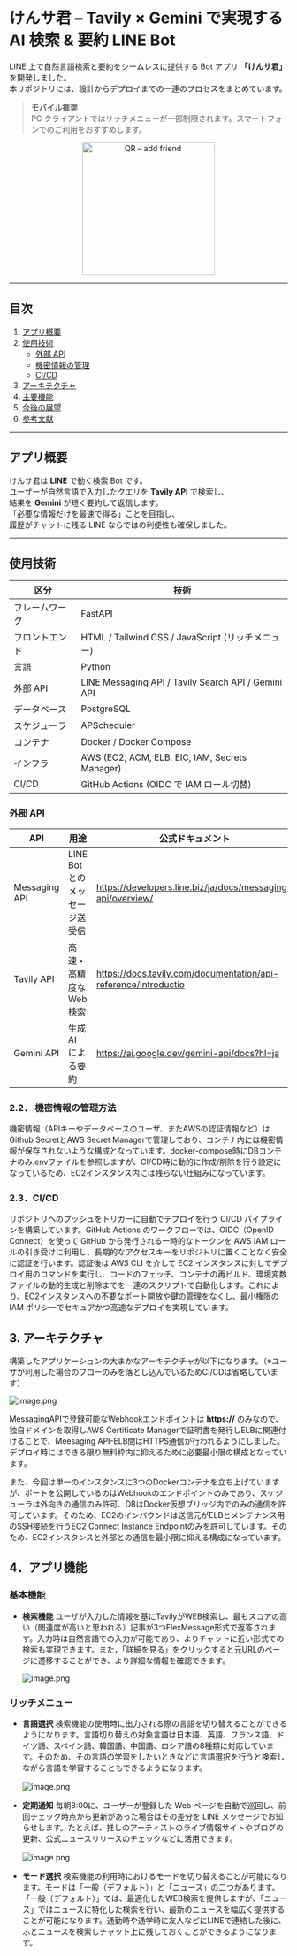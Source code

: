 # けんサ君 – Tavily × Gemini で実現する AI 検索 & 要約 LINE Bot

LINE 上で自然言語検索と要約をシームレスに提供する Bot アプリ **「けんサ君」** を開発しました。  
本リポジトリには、設計からデプロイまでの一連のプロセスをまとめています。

> **モバイル推奨**  
> PC クライアントではリッチメニューが一部制限されます。スマートフォンでのご利用をおすすめします。

<p align="center">
  <img src="https://qiita-image-store.s3.ap-northeast-1.amazonaws.com/0/3856953/9b460491-5142-4c7f-97cf-686aa6f3f156.png" alt="QR – add friend" width="240"/>
</p>

---

## 目次

1. [アプリ概要](#アプリ概要)  
2. [使用技術](#使用技術)  
   - [外部 API](#外部-api)  
   - [機密情報の管理](#機密情報の管理)  
   - [CI/CD](#cicd)  
3. [アーキテクチャ](#アーキテクチャ)  
4. [主要機能](#主要機能)  
5. [今後の展望](#今後の展望)  
6. [参考文献](#参考文献)

---

## アプリ概要

けんサ君は **LINE** で動く検索 Bot です。  
ユーザーが自然言語で入力したクエリを **Tavily API** で検索し、  
結果を **Gemini** が短く要約して返信します。  
「必要な情報だけを最速で得る」ことを目指し、  
履歴がチャットに残る LINE ならではの利便性も確保しました。

---

## 使用技術

| 区分 | 技術 |
| --- | --- |
| フレームワーク | FastAPI |
| フロントエンド | HTML / Tailwind CSS / JavaScript (リッチメニュー) |
| 言語 | Python |
| 外部 API | LINE Messaging API / Tavily Search API / Gemini API |
| データベース | PostgreSQL |
| スケジューラ | APScheduler |
| コンテナ | Docker / Docker Compose |
| インフラ | AWS (EC2, ACM, ELB, EIC, IAM, Secrets Manager) |
| CI/CD | GitHub Actions (OIDC で IAM ロール切替) |

### 外部 API

| API | 用途 | 公式ドキュメント |
| --- | --- | --- |
| Messaging API | LINE Bot とのメッセージ送受信 | <https://developers.line.biz/ja/docs/messaging-api/overview/> |
| Tavily API | 高速・高精度な Web 検索 | <https://docs.tavily.com/documentation/api-reference/introductio> |
| Gemini API | 生成 AI による要約 | <https://ai.google.dev/gemini-api/docs?hl=ja> |

### 2.2． 機密情報の管理方法 ###
機密情報（APIキーやデータベースのユーザ、またAWSの認証情報など）はGithub SecretとAWS Secret Managerで管理しており、コンテナ内には機密情報が保存されないような構成となっています。docker-compose時にDBコンテナのみ.envファイルを参照しますが、CI/CD時に動的に作成/削除を行う設定になっているため、EC2インスタンス内には残らない仕組みになっています。

### 2.3．CI/CD ##
リポジトリへのプッシュをトリガーに自動でデプロイを行う CI/CD パイプラインを構築しています。GitHub Actions のワークフローでは、OIDC（OpenID Connect）を使って GitHub から発行される一時的なトークンを AWS IAM ロールの引き受けに利用し、長期的なアクセスキーをリポジトリに置くことなく安全に認証を行います。認証後は AWS CLI を介して EC2 インスタンスに対してデプロイ用のコマンドを実行し、コードのフェッチ、コンテナの再ビルド、環境変数ファイルの動的生成と削除までを一連のスクリプトで自動化します。これにより、EC2インスタンスへの不要なポート開放や鍵の管理をなくし、最小権限の IAM ポリシーでセキュアかつ高速なデプロイを実現しています。


## 3. アーキテクチャ
構築したアプリケーションの大まかなアーキテクチャが以下になります。（※ユーザが利用した場合のフローのみを落とし込んでいるためCI/CDは省略しています）

![image.png](https://qiita-image-store.s3.ap-northeast-1.amazonaws.com/0/3856953/55155996-badc-4d0f-bb9d-55c35d9bf17a.png)

MessagingAPIで登録可能なWebhookエンドポイントは **https://** のみなので、独自ドメインを取得しAWS Certificate Managerで証明書を発行しELBに関連付けることで、Meesaging API-ELB間はHTTPS通信が行われるようにしました。デプロイ時にはできる限り無料枠内に抑えるために必要最小限の構成となっています。

また、今回は単一のインスタンスに3つのDockerコンテナを立ち上げていますが、ポートを公開しているのはWebhookのエンドポイントのみであり、スケジューラは外向きの通信のみ許可、DBはDocker仮想ブリッジ内でのみの通信を許可しています。そのため、EC2のインバウンドは送信元がELBとメンテナンス用のSSH接続を行うEC2 Connect Instance Endpointのみを許可しています。そのため、EC2インスタンスと外部との通信を最小限に抑える構成になっています。


## 4．アプリ機能
### 基本機能
- **検索機能**
ユーザが入力した情報を基にTavilyがWEB検索し、最もスコアの高い（関連度が高いと思われる）記事が3つFlexMessage形式で返答されます。入力時は自然言語での入力が可能であり、よりチャットに近い形式での検索も実現できます。また，「詳細を見る」をクリックすると元URLのページに遷移することができ、より詳細な情報を確認できます。

    ![image.png](https://qiita-image-store.s3.ap-northeast-1.amazonaws.com/0/3856953/51722b19-62e6-4829-ab52-aeb4ce1bf34c.png)

### リッチメニュー
- **言語選択**
検索機能の使用時に出力される際の言語を切り替えることができるようになります。言語切り替えの対象言語は日本語、英語、フランス語、ドイツ語、スペイン語、韓国語、中国語、ロシア語の8種類に対応しています。そのため、その言語の学習をしたいときなどに言語選択を行うと検索しながら言語を学習することもできるようになります。
 
    ![image.png](https://qiita-image-store.s3.ap-northeast-1.amazonaws.com/0/3856953/a7da161b-0498-40e5-a13a-44d5966e667a.png)
    　
- **定期通知**
毎朝8:00に、ユーザーが登録した Web ページを自動で巡回し、前回チェック時点から更新があった場合はその差分を LINE メッセージでお知らせします。たとえば、推しのアーティストのライブ情報サイトやブログの更新、公式ニュースリリースのチェックなどに活用できます。

    ![image.png](https://qiita-image-store.s3.ap-northeast-1.amazonaws.com/0/3856953/6f14b06d-0d23-40d2-989b-1a6a2e5ab86f.png)
　
- **モード選択**
検索機能の利用時におけるモードを切り替えることが可能になります。モードは「一般（デフォルト）」と「ニュース」の二つがあります。「一般（デフォルト）」では、最適化したWEB検索を提供しますが、「ニュース」ではニュースに特化した検索を行い、最新のニュースを幅広く提供することが可能になります。通勤時や通学時に友人などにLINEで連絡した後に、ふとニュースを検索しチャット上に残しておくことができるようになります。
